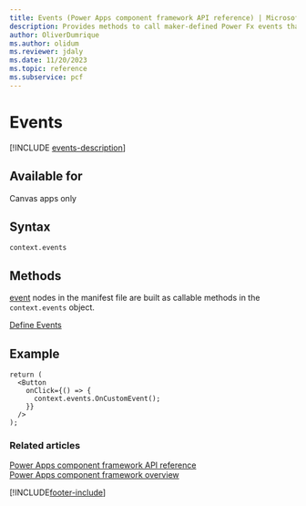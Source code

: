 ```yaml
---
title: Events (Power Apps component framework API reference) | Microsoft Docs
description: Provides methods to call maker-defined Power Fx events that are configured in Power Apps Studio.
author: OliverDumrique
ms.author: olidum
ms.reviewer: jdaly
ms.date: 11/20/2023
ms.topic: reference
ms.subservice: pcf
---
```


# Events

[!INCLUDE [events-description](includes/events-description.md)]

## Available for

Canvas apps only

## Syntax

`context.events`

## Methods

[event](../manifest-schema-reference/event.md) nodes in the manifest file are built as callable methods in the `context.events` object.

[Define Events](../events.md)

## Example

```JSX
return (
  <Button
    onClick={() => {
      context.events.OnCustomEvent();
    }}
  />
);
```

### Related articles
[Power Apps component framework API reference](../reference/index.md)<br/>
[Power Apps component framework overview](../overview.md)

[!INCLUDE[footer-include](../../../includes/footer-banner.md)]

